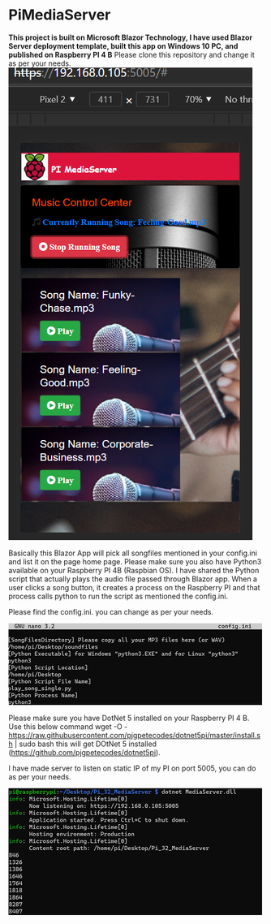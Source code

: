 # PiMediaServer

**This project is built on Microsoft Blazor Technology, I have used Blazor Server deployment template, built this app on Windows 10 PC, and published on Raspberry PI 4 B**
 Please clone this repository and change it as per your needs.
 ![alt text](https://github.com/prax78/PiMediaServer/blob/master/PI_server_1.png)
 
 Basically this Blazor App will pick all songfiles mentioned in your config.ini and list it on the page home page. Please make sure you also have Python3 available on your Raspberry PI 4B (Raspbian OS). I have shared the Python script that actually plays the audio file passed through Blazor app.
 When a user clicks a song button, it creates a process on the Raspberry PI  and that process calls python to run the script as mentioned the config.ini.
 
 Please find the config.ini. you can change as per your needs.
 
 ![alt text](https://github.com/prax78/PiMediaServer/blob/master/PI_server_configini.png)
 
 Please make sure you have DotNet 5 installed on your Raspberry PI 4 B.
 Use this below command
 wget -O - https://raw.githubusercontent.com/pjgpetecodes/dotnet5pi/master/install.sh | sudo bash
 this will get DOtNet 5 installed (https://github.com/pjgpetecodes/dotnet5pi).
 
 I have made server to listen on static IP of my PI on port 5005, you can do as per your needs.
 
 ![alt text](https://github.com/prax78/PiMediaServer/blob/master/PI_server_kestrel.png)
 
 
 
 
